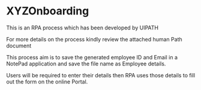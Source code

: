 # XYZOnboarding
This is an RPA process which has been developed by UIPATH

For more details on the process kindly review the attached human Path document

This process aim is to save the generated employee ID and Email in a NotePad application and save the file name as Employee details. 

Users will be required to enter their details then RPA uses those details to fill out the form on the online Portal.
